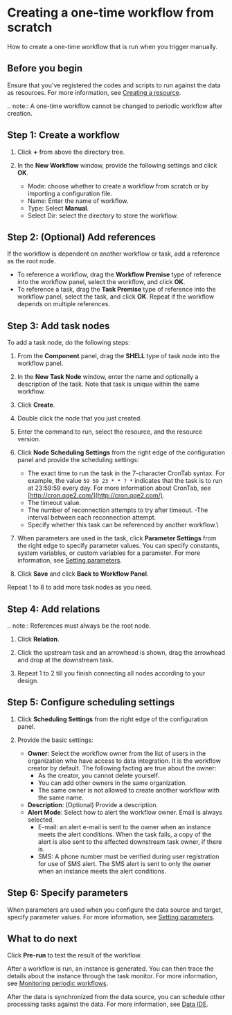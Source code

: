# Creating a one-time workflow from scratch

How to create a one-time workflow that is run when you trigger manually.

## Before you begin

Ensure that you've registered the codes and scripts to run against the data as resources. For more information, see [Creating a resource](creating_resource).

.. note:: A one-time workflow cannot be changed to periodic workflow after creation.

## Step 1: Create a workflow

1. Click **+** from above the directory tree.

2. In the **New Workflow** window, provide the following settings and click **OK**.

   - Mode: choose whether to create a workflow from scratch or by importing a configuration file.
   - Name: Enter the name of workflow.
   - Type: Select **Manual**.
   - Select Dir: select the directory to store the workflow.

## Step 2: (Optional) Add references

If the workflow is dependent on another workflow or task, add a reference as the root node.

- To reference a workflow, drag the **Workflow Premise** type of reference into the workflow panel, select the workflow, and click **OK**.
- To reference a task, drag the **Task Premise** type of reference into the workflow panel, select the task, and click **OK**.
Repeat if the workflow depends on multiple references.

## Step 3: Add task nodes

To add a task node, do the following steps:

1. From the **Component** panel, drag the **SHELL** type of task node into the workflow panel.

2. In the **New Task Node** window, enter the name and optionally a description of the task. Note that task is unique within the same workflow.

3. Click **Create**.

4. Double click the node that you just created.

5. Enter the command to run, select the resource, and the resource version.

6. Click **Node Scheduling Settings** from the right edge of the configuration panel and provide the scheduling settings:

   - The exact time to run the task in the 7-character CronTab syntax. For example, the value `59 59 23 * * ? *` indicates that the task is to run at 23:59:59 every day. For more information about CronTab, see [http://cron.qqe2.com/](http://cron.qqe2.com/).
   - The timeout value.
   - The number of reconnection attempts to try after timeout.
   -The interval between each reconnection attempt.
   - Specify whether this task can be referenced by another workflow.\

7. When parameters are used in the task, click **Parameter Settings** from the right edge to specify parameter values. You can specify constants, system variables, or custom variables for a parameter. For more information, see [Setting parameters](setting_parameters).

8. Click **Save** and click **Back to Workflow Panel**.

Repeat 1 to 8 to add more task nodes as you need.

## Step 4: Add relations

.. note:: References must always be the root node.

1. Click **Relation**.

2. Click the upstream task and an arrowhead is shown, drag the arrowhead and drop at the downstream task.

3. Repeat 1 to 2 till you finish connecting all nodes according to your design.

## Step 5: Configure scheduling settings

1. Click **Scheduling Settings** from the right edge of the configuration panel.

2. Provide the basic settings:

   - **Owner**: Select the workflow owner from the list of users in the organization who have access to data integration. It is the workflow creator by default. The following facting are true about the owner:
      - As the creator, you cannot delete yourself.
      - You can add other owners in the same organization.
      - The same owner is not allowed to create another workflow with the same name.
   - **Description**: (Optional) Provide a description.
   - **Alert Mode**: Select how to alert the workflow owner. Email is always selected.
      - E-mail: an alert e-mail is sent to the owner when an instance meets the alert conditions. When the task fails, a copy of the alert is also sent to the affected downstream task owner, if there is.
      - SMS: A phone number must be verified during user registration for use of SMS alert. The SMS alert is sent to only the owner when an instance meets the alert conditions.

## Step 6: Specify parameters

When parameters are used when you configure the data source and target, specify parameter values. For more information, see [Setting parameters](setting_parameters).


## What to do next

Click **Pre-run** to test the result of the workflow.

After a workflow is run, an instance is generated. You can then trace the details about the instance through the task monitor. For more information, see [Monitoring periodic workflows](../task_monitor/monitoring_workflow_manual).

After the data is synchronized from the data source, you can schedule other processing tasks against the data. For more information, see [Data IDE](../data_ide/dataide_overview).
